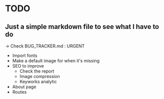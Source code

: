 # TODO
## Just a simple markdown file to see what I have to do

-> Check BUG_TRACKER.md : URGENT

- Import fonts
- Make a default image for when it's missing
- SEO to improve
	- Check the report
	- Image compression
	- Keyworks analytic
- About page
- Routes
